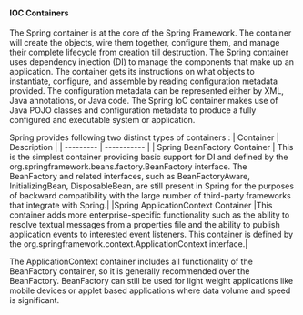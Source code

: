 #### IOC Containers
The Spring container is at the core of the Spring Framework. The container will create the objects, wire them together, configure them, and manage their complete lifecycle from creation till destruction. The Spring container uses dependency injection (DI) to manage the components that make up an application. 
The container gets its instructions on what objects to instantiate, configure, and assemble by reading configuration metadata provided. The configuration metadata can be represented either by XML, Java annotations, or Java code. 
The Spring IoC container makes use of Java POJO classes and configuration metadata to produce a fully configured and executable system or application.

Spring provides following two distinct types of containers :
| Container | Description |
| --------- | ----------- |
| Spring BeanFactory Container | This is the simplest container providing basic support for DI and defined by the org.springframework.beans.factory.BeanFactory interface. The BeanFactory and related interfaces, such as BeanFactoryAware, InitializingBean, DisposableBean, are still present in Spring for the purposes of backward compatibility with the large number of third-party frameworks that integrate with Spring.|
|Spring ApplicationContext Container |This container adds more enterprise-specific functionality such as the ability to resolve textual messages from a properties file and the ability to publish application events to interested event listeners. This container is defined by the org.springframework.context.ApplicationContext interface.|

The ApplicationContext container includes all functionality of the BeanFactory container, so it is generally recommended over the BeanFactory. BeanFactory can still be used for light weight applications like mobile devices or applet based applications where data volume and speed is significant.